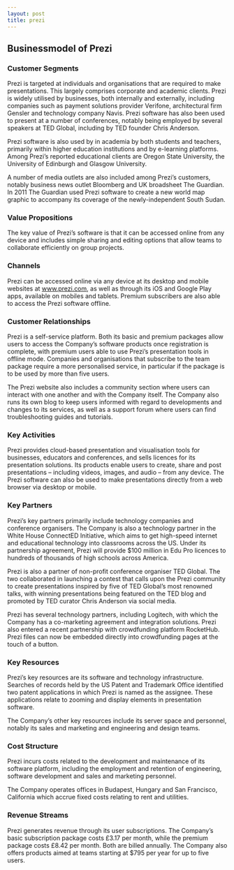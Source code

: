 ```yaml
---
layout: post
title: prezi
---
```


Businessmodel of Prezi
-----------------------

### Customer Segments

Prezi is targeted at individuals and organisations that are required to make presentations. This largely comprises corporate and academic clients. Prezi is widely utilised by businesses, both internally and externally, including companies such as payment solutions provider Verifone, architectural firm Gensler and technology company Navis. Prezi software has also been used to present at a number of conferences, notably being employed by several speakers at TED Global, including by TED founder Chris Anderson.

Prezi software is also used by in academia by both students and teachers, primarily within higher education institutions and by e-learning platforms. Among Prezi’s reported educational clients are Oregon State University, the University of Edinburgh and Glasgow University.

A number of media outlets are also included among Prezi’s customers, notably business news outlet Bloomberg and UK broadsheet The Guardian. In 2011 The Guardian used Prezi software to create a new world map graphic to accompany its coverage of the newly-independent South Sudan.

### Value Propositions

The key value of Prezi’s software is that it can be accessed online from any device and includes simple sharing and editing options that allow teams to collaborate efficiently on group projects.

### Channels

Prezi can be accessed online via any device at its desktop and mobile websites at www.prezi.com, as well as through its iOS and Google Play apps, available on mobiles and tablets. Premium subscribers are also able to access the Prezi software offline.

### Customer Relationships

Prezi is a self-service platform. Both its basic and premium packages allow users to access the Company’s software products once registration is complete, with premium users able to use Prezi’s presentation tools in offline mode. Companies and organisations that subscribe to the team package require a more personalised service, in particular if the package is to be used by more than five users.

The Prezi website also includes a community section where users can interact with one another and with the Company itself. The Company also runs its own blog to keep users informed with regard to developments and changes to its services, as well as a support forum where users can find troubleshooting guides and tutorials.

### Key Activities

Prezi provides cloud-based presentation and visualisation tools for businesses, educators and conferences, and sells licences for its presentation solutions. Its products enable users to create, share and post presentations – including videos, images, and audio – from any device. The Prezi software can also be used to make presentations directly from a web browser via desktop or mobile.

### Key Partners

Prezi’s key partners primarily include technology companies and conference organisers. The Company is also a technology partner in the White House ConnectED Initiative, which aims to get high-speed internet and educational technology into classrooms across the US. Under its partnership agreement, Prezi will provide $100 million in Edu Pro licences to hundreds of thousands of high schools across America.

Prezi is also a partner of non-profit conference organiser TED Global. The two collaborated in launching a contest that calls upon the Prezi community to create presentations inspired by five of TED Global’s most renowned talks, with winning presentations being featured on the TED blog and promoted by TED curator Chris Anderson via social media.

Prezi has several technology partners, including Logitech, with which the Company has a co-marketing agreement and integration solutions. Prezi also entered a recent partnership with crowdfunding platform RocketHub. Prezi files can now be embedded directly into crowdfunding pages at the touch of a button.

### Key Resources

Prezi’s key resources are its software and technology infrastructure. Searches of records held by the US Patent and Trademark Office identified two patent applications in which Prezi is named as the assignee. These applications relate to zooming and display elements in presentation software.

The Company’s other key resources include its server space and personnel, notably its sales and marketing and engineering and design teams.

### Cost Structure

Prezi incurs costs related to the development and maintenance of its software platform, including the employment and retention of engineering, software development and sales and marketing personnel.

The Company operates offices in Budapest, Hungary and San Francisco, California which accrue fixed costs relating to rent and utilities.

### Revenue Streams

Prezi generates revenue through its user subscriptions. The Company’s basic subscription package costs £3.17 per month, while the premium package costs £8.42 per month. Both are billed annually. The Company also offers products aimed at teams starting at $795 per year for up to five users.
